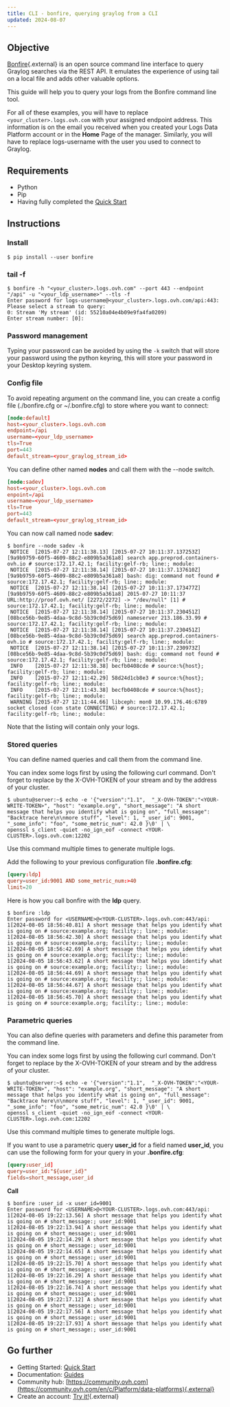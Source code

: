 ```yaml
---
title: CLI - bonfire, querying graylog from a CLI
updated: 2024-08-07
---
```


## Objective

[Bonfire](https://github.com/blue-yonder/bonfire){.external} is an open source command line interface to query Graylog searches via the REST API. It  emulates the experience of using tail on a local file and adds other valuable options.

This guide will help you to query your logs from the Bonfire command line tool.

For all of these examples, you will have to replace `<your_cluster>.logs.ovh.com` with your assigned endpoint address. This information is on the email you received when you created your Logs Data Platform account or in the **Home** Page of the manager. Similarly, you will have to replace logs-username with the user you used to connect to Graylog.

## Requirements

- Python
- Pip
- Having fully completed the [Quick Start](/pages/manage_and_operate/observability/logs_data_platform/getting_started_quick_start)

## Instructions

### Install

```shell-session
$ pip install --user bonfire
```

### tail -f

```shell-session
$ bonfire -h "<your_cluster>.logs.ovh.com" --port 443 --endpoint "/api" -u "<your_ldp_username>" --tls -f
Enter password for logs-username@<your_cluster>.logs.ovh.com/api:443:
Please select a stream to query:
0: Stream 'My stream' (id: 55210a04e4b09e9fa4fa0209)
Enter stream number: [0]:
```

### Password management

Typing your password can be avoided by using the `-k` switch that will store your password using the python keyring, this will store your password in your Desktop keyring system.

### Config file

To avoid repeating argument on the command line, you can create a config file (./bonfire.cfg or ~/.bonfire.cfg) to store where you want to connect:

```conf
[node:default]
host=<your_cluster>.logs.ovh.com
endpoint=/api
username=<your_ldp_username>
tls=True
port=443
default_stream=<your_graylog_stream_id>
```

You can define other named **nodes** and call them with the --node switch.

```conf
[node:sadev]
host=<your_cluster>.logs.ovh.com
enpoint=/api
username=<your_ldp_username>
tls=True
port=443
default_stream=<your_graylog_stream_id>
```

You can now call named node **sadev**:

```shell-session
$ bonfire --node sadev -k
 NOTICE  [2015-07-27 12:11:38.13] [2015-07-27 10:11:37.137253Z][9a9b9759-60f5-4609-88c2-e809b5a361a8] search app.preprod.containers-ovh.io # source:172.17.42.1; facility:gelf-rb; line:; module:
 NOTICE  [2015-07-27 12:11:38.14] [2015-07-27 10:11:37.137610Z][9a9b9759-60f5-4609-88c2-e809b5a361a8] bash: dig: command not found # source:172.17.42.1; facility:gelf-rb; line:; module:
 NOTICE  [2015-07-27 12:11:38.14] [2015-07-27 10:11:37.173477Z][9a9b9759-60f5-4609-88c2-e809b5a361a8] 2015-07-27 10:11:37 URL:http://proof.ovh.net/ [2272/2272] -> "/dev/null" [1] # source:172.17.42.1; facility:gelf-rb; line:; module:
 NOTICE  [2015-07-27 12:11:38.14] [2015-07-27 10:11:37.230451Z][08bce56b-9e85-4daa-9c8d-5b39c0d75d69] nameserver 213.186.33.99 # source:172.17.42.1; facility:gelf-rb; line:; module:
 NOTICE  [2015-07-27 12:11:38.14] [2015-07-27 10:11:37.230451Z][08bce56b-9e85-4daa-9c8d-5b39c0d75d69] search app.preprod.containers-ovh.io # source:172.17.42.1; facility:gelf-rb; line:; module:
 NOTICE  [2015-07-27 12:11:38.14] [2015-07-27 10:11:37.230973Z][08bce56b-9e85-4daa-9c8d-5b39c0d75d69] bash: dig: command not found # source:172.17.42.1; facility:gelf-rb; line:; module:
 INFO    [2015-07-27 12:11:38.38] becfb0408cde # source:%{host}; facility:gelf-rb; line:; module:
 INFO    [2015-07-27 12:11:42.29] 58d24d1cb8e3 # source:%{host}; facility:gelf-rb; line:; module:
 INFO    [2015-07-27 12:11:43.38] becfb0408cde # source:%{host}; facility:gelf-rb; line:; module:
 WARNING [2015-07-27 12:11:44.66] libceph: mon0 10.99.176.46:6789 socket closed (con state CONNECTING) # source:172.17.42.1; facility:gelf-rb; line:; module:
```

Note that the listing will contain only your logs.

### Stored queries

You can define named queries and call them from the command line.

You can index some logs first by using the following curl command. Don't forget to replace **<YOUR-WRITE-TOKEN>** by the X-OVH-TOKEN of your stream and **<YOUR-CLUSTER>** by the address of your cluster.

```shell-session
$ ubuntu@server:~$ echo -e '{"version":"1.1",  "_X-OVH-TOKEN":"<YOUR-WRITE-TOKEN>", "host": "example.org", "short_message": "A short message that helps you identify what is going on", "full_message": "Backtrace here\n\nmore stuff", "level": 1, "_user_id": 9001, "_some_info": "foo", "some_metric_num": 42.0 }\0' | \
openssl s_client -quiet -no_ign_eof -connect <YOUR-CLUSTER>.logs.ovh.com:12202
```

Use this command multiple times to generate multiple logs.

Add the following to your previous configuration file **.bonfire.cfg**:

```conf
[query:ldp]
query=user_id:9001 AND some_metric_num:>40
limit=20
```

Here is how you call bonfire with the **ldp** query.

```shell-session
$ bonfire :ldp
Enter password for <USERNAME>@<YOUR-CLUSTER>.logs.ovh.com:443/api:
1[2024-08-05 18:56:40.81] A short message that helps you identify what is going on # source:example.org; facility:; line:; module:
1[2024-08-05 18:56:42.30] A short message that helps you identify what is going on # source:example.org; facility:; line:; module:
1[2024-08-05 18:56:42.69] A short message that helps you identify what is going on # source:example.org; facility:; line:; module:
1[2024-08-05 18:56:43.62] A short message that helps you identify what is going on # source:example.org; facility:; line:; module:
1[2024-08-05 18:56:44.69] A short message that helps you identify what is going on # source:example.org; facility:; line:; module:
1[2024-08-05 18:56:44.67] A short message that helps you identify what is going on # source:example.org; facility:; line:; module:
1[2024-08-05 18:56:45.70] A short message that helps you identify what is going on # source:example.org; facility:; line:; module:
```

### Parametric queries

You can also define queries with parameters and define this parameter from the command line.

You can index some logs first by using the following curl command. Don't forget to replace **<YOUR-WRITE-TOKEN>** by the X-OVH-TOKEN of your stream and **<YOUR-CLUSTER>** by the address of your cluster.

```shell-session
$ ubuntu@server:~$ echo -e '{"version":"1.1",  "_X-OVH-TOKEN":"<YOUR-WRITE-TOKEN>", "host": "example.org", "short_message": "A short message that helps you identify what is going on", "full_message": "Backtrace here\n\nmore stuff", "level": 1, "_user_id": 9001, "_some_info": "foo", "some_metric_num": 42.0 }\0' | \
openssl s_client -quiet -no_ign_eof -connect <YOUR-CLUSTER>.logs.ovh.com:12202
```

Use this command multiple times to generate multiple logs.

If you want to use a parametric query **user_id** for a field named **user_id**, you can use the following form for your query in your **.bonfire.cfg**:

```conf
[query:user_id]
query=user_id:"${user_id}"
fields=short_message,user_id
```

**Call**

```shell-session
$ bonfire :user_id -x user_id=9001
Enter password for <USERNAME>@<YOUR-CLUSTER>.logs.ovh.com:443/api:
1[2024-08-05 19:22:13.56] A short message that helps you identify what is going on # short_message:; user_id:9001
1[2024-08-05 19:22:13.94] A short message that helps you identify what is going on # short_message:; user_id:9001
1[2024-08-05 19:22:14.29] A short message that helps you identify what is going on # short_message:; user_id:9001
1[2024-08-05 19:22:14.65] A short message that helps you identify what is going on # short_message:; user_id:9001
1[2024-08-05 19:22:15.70] A short message that helps you identify what is going on # short_message:; user_id:9001
1[2024-08-05 19:22:16.29] A short message that helps you identify what is going on # short_message:; user_id:9001
1[2024-08-05 19:22:16.74] A short message that helps you identify what is going on # short_message:; user_id:9001
1[2024-08-05 19:22:17.12] A short message that helps you identify what is going on # short_message:; user_id:9001
1[2024-08-05 19:22:17.56] A short message that helps you identify what is going on # short_message:; user_id:9001
1[2024-08-05 19:22:17.93] A short message that helps you identify what is going on # short_message:; user_id:9001
```

## Go further

- Getting Started: [Quick Start](/pages/manage_and_operate/observability/logs_data_platform/getting_started_quick_start)
- Documentation: [Guides](/products/observability-logs-data-platform)
- Community hub: [https://community.ovh.com](https://community.ovh.com/en/c/Platform/data-platforms){.external}
- Create an account: [Try it!](https://www.ovh.com/fr/order/express/#/express/review?products=~(~(planCode~'logs-account~productId~'logs))){.external}
